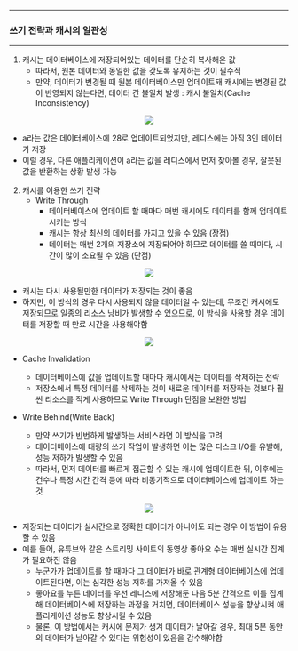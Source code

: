 -----
### 쓰기 전략과 캐시의 일관성
-----
1. 캐시는 데이터베이스에 저장되어있는 데이터를 단순히 복사해온 값
   - 따라서, 원본 데이터와 동일한 값을 갖도록 유지하는 것이 필수적
   - 만약, 데이터가 변경될 때 원본 데이터베이스만 업데이트돼 캐시에는 변경된 값이 반영되지 않는다면, 데이터 간 불일치 발생 : 캐시 불일치(Cache Inconsistency)
<div align="center">
<img src="https://github.com/user-attachments/assets/2e44447d-25e8-4578-9e6d-b5a966e80e65">
</div>


   - a라는 값은 데이터베이스에 28로 업데이트되었지만, 레디스에는 아직 3인 데이터가 저장
   - 이럴 경우, 다른 애플리케이션이 a라는 값을 레디스에서 먼저 찾아볼 경우, 잘못된 값을 반환하는 상황 발생 가능

2. 캐시를 이용한 쓰기 전략
   - Write Through
     + 데이터베이스에 업데이트 할 때마다 매번 캐시에도 데이터를 함께 업데이트시키는 방식
     + 캐시는 항상 최신의 데이터를 가지고 있을 수 있음 (장점)
     + 데이터는 매번 2개의 저장소에 저장되어야 하므로 데이터를 쓸 때마다, 시간이 많이 소요될 수 있음 (단점)
<div align="center">
<img src="https://github.com/user-attachments/assets/e9f52dea-1a0b-42e5-8f64-e44a5fb0dcc8">
</div>

   - 캐시는 다시 사용될만한 데이터가 저장되는 것이 좋음
   - 하지만, 이 방식의 경우 다시 사용되지 않을 데이터일 수 있는데, 무조건 캐시에도 저장되므로 일종의 리소스 낭비가 발생할 수 있으므로, 이 방식을 사용할 경우 데이터를 저장할 때 만료 시간을 사용해야함
<div align="center">
<img src="https://github.com/user-attachments/assets/f7ad0ff1-3105-4429-9d47-760d21ae9676">
</div>

   - Cache Invalidation
      + 데이터베이스에 값을 업데이트할 때마다 캐시에서는 데이터를 삭제하는 전략
      + 저장소에서 특정 데이터를 삭제하는 것이 새로운 데이터를 저장하는 것보다 훨씬 리소스를 적게 사용하므로 Write Through 단점을 보완한 방법

   - Write Behind(Write Back)
     + 만약 쓰기가 빈번하게 발생하는 서비스라면 이 방식을 고려
     + 데이터베이스에 대량의 쓰기 작업이 발생하면 이는 많은 디스크 I/O를 유발해, 성능 저하가 발생할 수 있음
     + 따라서, 먼저 데이터를 빠르게 접근할 수 있는 캐시에 업데이트한 뒤, 이후에는 건수나 특정 시간 간격 등에 따라 비동기적으로 데이터베이스에 업데이트 하는 것
<div align="center">
<img src="https://github.com/user-attachments/assets/8a672a29-e027-458f-8d64-df5d76447c0b">
</div>

   - 저장되는 데이터가 실시간으로 정확한 데이터가 아니어도 되는 경우 이 방법이 유용할 수 있음
   - 예를 들어, 유튜브와 같은 스트리밍 사이트의 동영상 좋아요 수는 매번 실시간 집계가 필요하진 않음
     + 누군가가 업데이트를 할 때마다 그 데이터가 바로 관계형 데이터베이스에 업데이트된다면, 이는 심각한 성능 저하를 가져올 수 있음
     + 좋아요를 누른 데이터를 우선 레디스에 저장해둔 다음 5분 간격으로 이를 집계해 데이터베이스에 저장하는 과정을 거치면, 데이터베이스 성능을 향상시켜 애플리케이션 성능도 향상시킬 수 있음
     + 물론, 이 방법에서는 캐시에 문제가 생겨 데이터가 날아갈 경우, 최대 5분 동안의 데이터가 날아갈 수 있다는 위험성이 있음을 감수해야함
